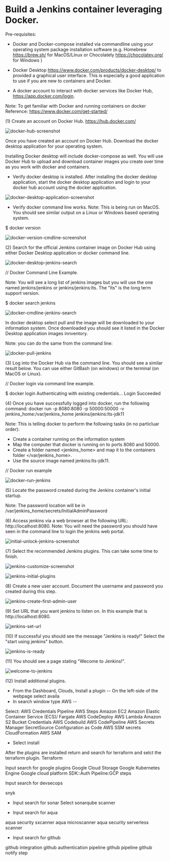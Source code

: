 # Build a Jenkins container leveraging Docker.

Pre-requisites:
- Docker and Docker-compose installed via commandline using your operating system package installation software (e.g. Homebrew https://brew.sh/ for MacOS/Linux or Chocolately https://chocolatey.org/ for Windows )

- Docker Desktop https://www.docker.com/products/docker-desktop/ to provided a graphical user interface. This is especially a good application to use if you are new to containers and Docker. 

- A docker account to interact with docker services like Docker Hub, https://app.docker.com/login.

Note: To get familiar with Docker and running containers on docker
Reference: https://www.docker.com/get-started/

(1) Create an account on Docker Hub.
https://hub.docker.com/

![docker-hub-screenshot](https://github.com/user-attachments/assets/bfdb0500-fa69-4f93-ab3d-41b23130a2e0)

Once you have created an account on Docker Hub. Download the docker desktop application for your operating system.

Installing Docker desktop will include docker-compose as well. You will use Docker Hub to upload and download container
images you create over time as you work with docker and containers.

- Verify docker desktop is installed. 
After installing the docker desktop application, start the docker desktop application and login to your docker hub account
using the docker application.

![docker-desktop-application-screenshot](https://github.com/user-attachments/assets/d418c07a-a4cc-4464-bc1c-80700ce1b78b)


- Verify docker command line works.
Note: This is being run on MacOS. You should see similar output on a Linux or Windows based operating system.

$ docker version


![docker-version-cmdline-screenshot](https://github.com/user-attachments/assets/3eb59ce0-8d18-4e03-a2f2-225fbe19d154)


(2) Search for the official Jenkins container image on Docker Hub using either Docker Desktop application
or docker command line.

![docker-desktop-jenkins-search](https://github.com/user-attachments/assets/61d84d21-9404-4fbb-b778-07aa04a273d6)


// Docker Command Line Example.

Note: You will see a long list of jenkins images but you will use the one named jenkins/jenkins or 
jenkins/jenkins:lts. The "lts" is the long term support version.

$ docker search jenkins


![docker-cmdline-jenkins-search](https://github.com/user-attachments/assets/890e2859-7742-4a54-9508-f0c39bb0dc76)


In docker desktop select pull and the image will be downloaded to your information system. Once downloaded you should see it listed in the Docker Desktop application images innventory. 

Note: you can do the same from the command line:


![docker-pull-jenkins](https://github.com/user-attachments/assets/da463bba-7294-46e0-986c-4b949f69fa37)

(3) Log into the Docker Hub via the command line. You should see a similar result below.
You can use either GitBash (on windows) or the terminal (on MacOS or Linux).

// Docker login via command line example.

$ docker login
Authenticating with existing credentials...
Login Succeeded

(4) Once you have successfully logged into docker, run the following command:
docker run -p 8080:8080 -p 50000:50000 -v jenkins_home:/var/jenkins_home jenkins/jenkins:lts-jdk11

Note: 
This is telling docker to perform the following tasks (in no particluar order):
- Create a container running on the information system
- Map the computer that docker is running on to ports 8080 and 50000.
- Create a folder named <jenkins_home> and map it to the containers folder </var/jenkins_home>.
- Use the source image named jenkins:lts-jdk11.

// Docker run example

![docker-run-jenkins](https://github.com/user-attachments/assets/07dfde4f-1505-4e7d-bb4a-c19a07ca21d3)

(5) Locate the password created during the Jenkins container's initial startup.


Note: The password location will be in /var/jenkins_home/secrets/InitialAdminPassword

(6) Access jenkins via a web browser at the following URL: http://localhost:8080.
Note: You will need the password you should have seen in the command line to login
the jenkins web portal.

![initial-unlock-jenkins-screenshot](https://github.com/user-attachments/assets/afb08314-e8f1-4bf6-b1fe-e8b688a4942a)


(7) Select the recommended Jenkins plugins. This can take some time to finish.

![jenkins-customize-screenshot](https://github.com/user-attachments/assets/d17bbc29-2022-4e3d-b713-b83cf0b29c38)


![jenkins-initial-plugins](https://github.com/user-attachments/assets/31fd276f-bfb0-4bc7-ab28-720f70cae54e)


(8) Create a new user account. Document the username and password you created during this step.

![jenkins-create-first-admin-user](https://github.com/user-attachments/assets/a949b4f5-5d37-488f-91a3-e1cbea3998e8)


(9) Set URL that you want jenkins to listen on. In this example that is http://localhost:8080.

![jenkins-set-url](https://github.com/user-attachments/assets/e1adb806-7c38-4dac-b93f-c3af8a7e868e)


(10) If successful you should see the message "Jenkins is ready!" Select the "start using jenkins" button.

![jenkins-is-ready](https://github.com/user-attachments/assets/8e4807e9-8bf5-40d3-9773-08402c6dbe5e)


(11) You should see a page stating "Wecome to Jenkins!".


![welcome-to-jenkins](https://github.com/user-attachments/assets/27101ff9-b504-43bd-8bbb-b5bdd9cd11cc)


(12) Install additional plugins. 
- From the Dashboard, Clouds, Install a plugin
-- On the left-side of the webpage select availa  
- In search window type AWS
-- 

Select:
AWS Credentials 
Pipeline AWS Steps
Amazon EC2
Amazon Elastic Container Service (ECS)/ Fargate
AWS CodeDeploy
AWS Lambda
Amazon S2 Bucket Credentials
AWS Codebuild
AWS CodePipeline
AWS Secrets Manager SecretSource
Configuration as Code AWS SSM secrets
CloudFormation
AWS SAM

- Select install

After the plugins are installed return and search for terraform and selct the terraform plugin.
Terraform

Input search for google plugins
Google Cloud Storage
Google Kubernetes Engine
Google cloud platform SDK::Auth
Pipeline:GCP steps

Input search for devsecops

snyk

- Input search for sonar
  Select sonarqube scanner

- Input search for aqua

aqua security sxcanner
aqua microscanner
aqua security serverless scanner

- Input search for github

github integration
github authentication
pipeline github
pipeline github notify step



